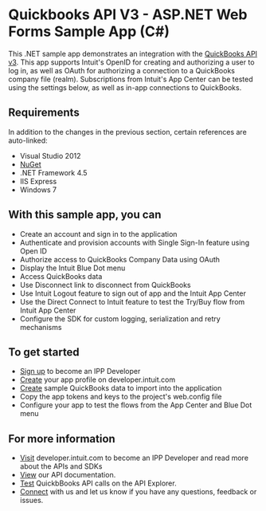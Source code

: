 Quickbooks API V3 - ASP.NET Web Forms Sample App (C#)
======================

This .NET sample app demonstrates an integration with the [QuickBooks API v3](https://developer.intuit.com/docs/0025_quickbooksapi/0050_data_services/v3).  This app supports Intuit's OpenID for creating and authorizing a user to log in, as well as OAuth for authorizing a connection to a QuickBooks company file (realm).  Subscriptions from Intuit's App Center can be tested using the settings below, as well as in-app connections to QuickBooks.

Requirements
-------------------------

In addition to the changes in the previous section, certain references are auto-linked:

* Visual Studio 2012
* [NuGet](http://www.nuget.org/)
* .NET Framework 4.5
* IIS Express
* Windows 7

With this sample app, you can
-------------------------------

* Create an account and sign in to the application
* Authenticate and provision accounts with Single Sign-In feature using Open ID
* Authorize access to QuickBooks Company Data using OAuth
* Display the Intuit Blue Dot menu
* Access QuickBooks data
* Use Disconnect link to disconnect from QuickBooks
* Use Intuit Logout feature to sign out of app and the Intuit App Center
* Use the Direct Connect to Intuit feature to test the Try/Buy flow from Intuit App Center
* Configure the SDK for custom logging, serialization and retry mechanisms
 
To get started
------------

* [Sign up](https://developer.intuit.com/docs/0020_customeraccountdata/009_using_customeraccountdata/0010_gettingstarted/0013_become_an_ipp_developer) to become an IPP Developer
* [Create](https://developer.intuit.com/docs/0025_quickbooksapi/0010_getting_started/0010_signup/create_your_app_profile) your app profile on developer.intuit.com
* [Create](https://developer.intuit.com/docs/0025_quickbooksapi/0010_getting_started/0020_connect/create_sample_quickbooks_data) sample QuickBooks data to import into the application
* Copy the app tokens and keys to the project's web.config file
* Configure your app to test the flows from the App Center and Blue Dot menu

For more information
------------

* [Visit](https://developer.intuit.com) developer.intuit.com to become an IPP Developer and read more about the APIs and SDKs
* [View](https://developer.intuit.com/docs) our API documentation.
* [Test](https://developer.intuit.com/apiexplorer?apiname=V2QBD) QuickbBooks API calls on the API Explorer.
* [Connect](https://developer.intuit.com/docs/9_other_resources/0030_support) with us and let us know if you have any questions, feedback or issues.
